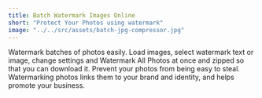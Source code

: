 ```yaml
---
title: Batch Watermark Images Online
short: "Protect Your Photos using watermark"
image: "../../src/assets/batch-jpg-compressor.jpg"
---
```


Watermark batches of photos easily. Load images, select watermark text or image, change settings and Watermark All Photos at once and zipped so that you can download it. Prevent your photos from being easy to steal. Watermarking photos links them to your brand and identity, and helps promote your business.
